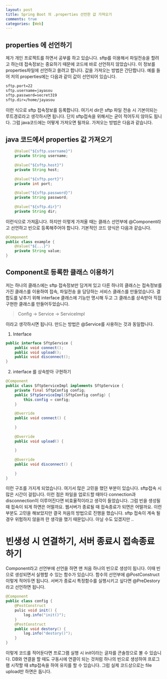 ```yaml
---
layout: post
title: Spring Boot 의 .properties 선언한 값 가져오기
comments: true
categories: [Web]
---
```


## properties 에 선언하기

제가 개인 프로젝트를 하면서 공부를 하고 있습니다. sftp를 이용해서 파일전송을 할려고 하는데 접속정보는 중요하기 때문에 코드에 바로 선언하지 않았습니다. 이 정보를 properties파일에 선언하고 쓸려고 합니다. 값을 가져오는 방법은 간단합니다. 예를 들어 저의 properties에는 다음과 같이 값이 선언되어 있습니다.

~~~bash
sftp.port=22
sftp.username=jayasou
sftp.password=secret319
sftp.dir=/home/jayasou
~~~

이런 식으로 sftp 접속정보를 등록합니다. 여기서 dir은 sftp 파일 전송 시 기본이되는 루트경로라고 생각하시면 됩니다. 단지 sftp접속을 위해서는 굳이 적어두지 않아도 됩니다. 그럼 java코드에는 어떻게 가져오면 될까요. 가져오는 방법은 다음과 같습니다.

## java 코드에서 properties 값 가져오기

~~~java
    @Value("${sftp.username}")
    private String username;
    
    @Value("${sftp.host}")
    private String host;
    
    @Value("${sftp.port}")
    private int port;
    
    @Value("${sftp.password}")
    private String password;
    
    @Value("${sftp.dir}")
    private String dir;
~~~

이런식으로 가져옵니다. 하지만 이렇게 가져올 때는 클래스 선언부에 @Component라고 선언하고 빈으로 등록해주어야 합니다. 기본적인 코드 양식은 다음과 같습니다.

~~~java
@Component
public class example {
    @Value("${...}")
    private String value;
}
~~~

## Component로 등록한 클래스 이용하기

저는 하나의 클래스에는 sftp 접속정보만 담겨져 있고 다른 하나의 클래스는 접속정보를 가진 클래스를 이용하여 접속, 파일전송 을 담당하는 서비스 클래스를 만들었습니다. 결합도를 낮추기 위해 interface 클래스에 기능만 명시해 두고 그 클래스를 상속받아 직접 구현한 클래스를 만들어두었습니다.

> Config -> Service -> ServiceImpl

이라고 생각하시면 됩니다. 만드는 방법은 @Service를 사용하는 것과 동일합니다.

1. Interface

~~~java
public interface SftpService {
    public void connect();
    public void upload();
    public void disconnect();
}
~~~

2. interface 를 상속받아 구현하기

~~~java
@Component
public class SftpServiceImpl implements SftpService {
    private final SftpConfig config;
    public SftpServiceImpl(SftpConfig config) {
        this.config = config;
    }
    
    @Override
    public void connect() {
    
    }
    
    @Override
    public void upload() {
    
    }
    
    @Override
    public void disconnect() {
    
    }
}
~~~

이런 구조를 가지게 되었습니다. 여기서 많은 고민을 했던 부분이 있습니다. sftp접속 시 많은 시간이 걸립니다. 이런 점은 파일을 업로드할 때마다 connection과 disconnection이 이루어진다면 비효율적이라고 생각이 들었습니다. 그럼 빈을 생성될 때 접속이 되게 하면은 어떨까요. 웹서버가 종료될 때 접속종료가 되면은 어떨까요. 이런 부분도 고민을 해보았지만 결국 처음의 방법으로 진행을 했습니다. sftp 접속이 계속 될 경우 위험하지 않을까 란 생각을 했기 때문입니다. 아닐 수도 있겠지만 ..

# 빈생성 시 연결하기, 서버 종료시 접속종료하기

Component라고 선언부에 선언을 하면 맨 처음 하나의 빈으로 생성이 됩니다. 이때 빈으로 생성되면서 실행할 수 있는 함수가 있습니다. 함수의 선언부에 @PostConstruct 이렇게 적어두면 됩니다. 서버가 종료시 특정함수를 실행시키고 싶다면 @PreDestory 라고 선언하면 됩니다.

~~~java
@Component
public class config {
    @PostConstruct
    pulic void init() {
        log.info("init()");
    }
    @PostConstruct
    public void destory() {
        log.info("destory()");
    }
}
~~~

이렇게 코드를 적어둔다면 프로그램 실행 시 init이라는 글자를 콘솔창으로 볼 수 있습니다. DB와 연결을 할 때도 구동시에 연결이 되는 것처럼 하나의 빈으로 생성하여 프로그램 시작할 때 sftp접속을 하여 유지를 할 수 있습니다. 그럼 실제 코드상으로는 file upload만 하면은 돕니다.